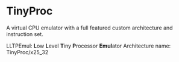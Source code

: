 # TinyProc
A virtual CPU emulator with a full featured custom architecture and instruction set.

LLTPEmul:
**L**ow **L**evel **T**iny **P**rocessor **Emul**ator
Architecture name:
TinyProc/x25_32